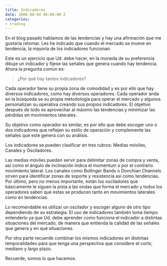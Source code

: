 ```yaml
---
title: Indicadores
date: 2008-08-04 08:00:00 Z
categories:
- trading
---
```


En el blog pasado hablamos de las tendencias y hay una afirmación que me gustaría retomar. Les he indicado que cuando el mercado se mueve en tendencia, la mayoría de los indicadores funcionan.

Este es un ejercicio que Ud. debe hacer, en la moneda de su preferencia dibuje un indicador y fíjese las señales que genera cuando hay tendencia. Ahora la pregunta común es:

> ¿Por qué hay tantos indicadores?

Cada operador tiene su propia zona de comodidad y es por ello que hay diversos indicadores, como hay diversos operadores. Cada operador anda en la búsqueda se su propia metodología para operar el mercado y algunos personalizan su operativa creando sus propios indicadores. El objetivo después de todo es aprovechar al máximo las tendencias y minimizar las pérdidas en movimientos laterales.

Su objetivo como operador es similar, es por ello que debe escoger uno o dos indicadores que reflejen su estilo de operación y complemente las señales que este genera con su análisis.

Los indicadores se pueden clasificar en tres rubros: Medias móviles, Canales y Osciladores.

Las medias móviles pueden servir para delimitar zonas de compra y venta, así como el ángulo de inclinación indica el momentum o por el contrario movimiento lateral. Los canales como Bollinger Bands o Donchian Channels sirven para identificar zonas de soporte y resistencia así como tendencias. Por último, pero no menos importante, están los osciladores que básicamente le siguen la pista a las ondas que forma el mercado y todos los operadores saben que estas se producen tanto en movimientos laterales como en tendencias.

Lo recomendable es utilizar un oscilador y escoger alguno de otro tipo dependiendo de su estrategia. El uso de indicadores también toma tiempo entenderlo ya que Ud. debe aprender como funciona el indicador a distintas situaciones del mercado, de manera que entienda la calidad de las señales que genera y en qué situaciones.

Por otra parte recuerde combinar los mismos indicadores en distintas temporalidades para que tenga una perspectiva que considere el corto, mediano y largo plazo.

Recuerde, somos lo que hacemos.